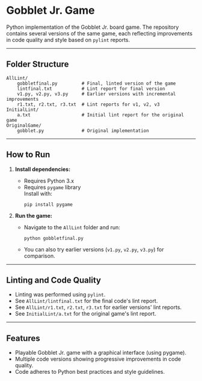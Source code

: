 # Gobblet Jr. Game

Python implementation of the Gobblet Jr. board game. The repository contains several versions of the same game, each reflecting improvements in code quality and style based on `pylint` reports.

---

## Folder Structure

```
AllLint/
    gobbletfinal.py         # Final, linted version of the game
    lintfinal.txt           # Lint report for final version
    v1.py, v2.py, v3.py     # Earlier versions with incremental improvements
    r1.txt, r2.txt, r3.txt  # Lint reports for v1, v2, v3
InitialLint/ 
    a.txt                   # Initial lint report for the original game
OriginalGame/ 
    gobblet.py              # Original implementation
```

---

## How to Run

1. **Install dependencies:**
   - Requires Python 3.x
   - Requires `pygame` library  
     Install with:  
     ```
     pip install pygame
     ```

2. **Run the game:**
   - Navigate to the `AllLint` folder and run:
     ```
     python gobbletfinal.py
     ```
   - You can also try earlier versions (`v1.py`, `v2.py`, `v3.py`) for comparison.

---

## Linting and Code Quality

- Linting was performed using `pylint`.
- See `AllLint/lintfinal.txt` for the final code's lint report.
- See `AllLint/r1.txt`, `r2.txt`, `r3.txt` for earlier versions' lint reports.
- See `InitialLint/a.txt` for the original game's lint report.

---

## Features

- Playable Gobblet Jr. game with a graphical interface (using pygame).
- Multiple code versions showing progressive improvements in code quality.
- Code adheres to Python best practices and style guidelines.
